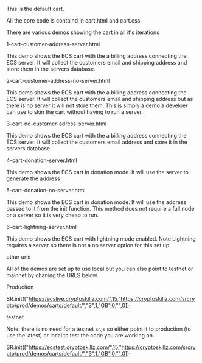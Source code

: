 This is the default cart. 

All the core code is containd in cart.html and cart.css.

There are various demos showing the cart in all it's iterations

1-cart-customer-address-server.html

This demo shows the ECS cart with the a billing address connecting the ECS server.  It will collect the customers email and shipping address and store them in the servers database.

2-cart-customer-address-no-server.html

This demo shows the ECS cart with the a billing address connecting the ECS server.  It will collect the customers email and shipping address but as there is no server it will not store them.  This is simply a demo a develoer can use to skin the cart without having to run a server.

3-cart-no-customer-adress-server.html

This demo shows the ECS cart with the a billing address connecting the ECS server.  It will collect the customers email address and store it in the servers database.

4-cart-donation-server.html

This demo shows the ECS cart in donation mode. It will use the server to generate the address

5-cart-donation-no-server.html

This demo shows the ECS cart in donation mode. It will use the address passed to it from the init function.  This method does not require a full node or a server so it is very cheap to run.

6-cart-lightning-server.html


This demo shows the ECS cart with lightning mode enabled. Note Lightning requires a server so there is not a no server option for this set up.



other urls

All of the demos are set up to use local but you can also point to testnet or mainnet by chaning the URLS below. 


Produciton 

<script type="text/javascript" src="https://cryptoskillz.com/srcrypto/prod/cdn/js/sr.js"></script>
SR.init(["https://ecslive.cryptoskillz.com/",15,"https://cryptoskillz.com/srcrypto/prod/demos/carts/default/","3",1,"GB",0,"",0]);



testnet 

Note: there is no need for a testnet sr.js so either point it to production (to use the latest) or local to test the code you are working on.

SR.init(["https://ecstest.cryptoskillz.com/",15,"https://cryptoskillz.com/srcrypto/prod/demos/carts/default/","3",1,"GB",0,"",0]);





